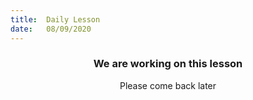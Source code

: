 ```yaml
---
title:  Daily Lesson
date:   08/09/2020
---
```


### <center>We are working on this lesson</center>
<center>Please come back later</center>
